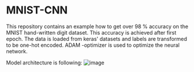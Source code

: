 # MNIST-CNN
This repository contains an example how to get over 98 % accuracy on the MNIST hand-written digit dataset.
This accuracy is achieved after first epoch. The data is loaded from keras' datasets and labels are transformed to be one-hot encoded. ADAM -optimizer is used to optimize the neural network. 

Model architecture is following: 
![image](https://lh6.googleusercontent.com/qqtDTQKOvqmQQtfSF-t9Kr3BNNHs15Wq3pWA6NcvwfrUDDHi4ArGH8MrHrwU-aumRUqljWccm_N82rtKKvzZ=w1280-h1306)
